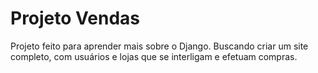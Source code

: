 # Projeto Vendas

Projeto feito para aprender mais sobre o Django. Buscando criar um site completo,
com usuários e lojas que se interligam e efetuam compras.